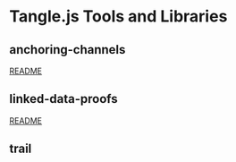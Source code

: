 # Tangle.js Tools and Libraries

## anchoring-channels

[README](./libs/anchoring-channels)

## linked-data-proofs

[README](./libs/linked-data-proofs)

## trail

